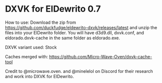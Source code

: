 # DXVK for ElDewrito 0.7

How to use: Download the zip from https://github.com/duckfudge/eldewrito-dxvk/releases/latest and unzip the files into your ElDewrito folder.
You will have d3d9.dll, dxvk.conf, and eldorado.dxvk-cache in the same folder as eldorado.exe.

DXVK variant used: Stock

Caches merged with: https://github.com/Micro-Wave-Oven/dxvk-cache-tool

Credit to @microwave.oven. and @minelelol on Discord for their research and work into DXVK for ElDewrito.
